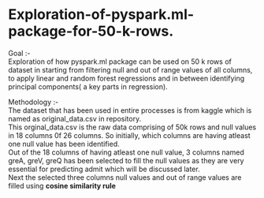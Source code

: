 # Exploration-of-pyspark.ml-package-for-50-k-rows.

Goal :- <br />
Exploration of how pyspark.ml package can be used on 50 k rows of dataset in starting from filtering null and out of range values of all columns, to apply linear and random forest regressions and in between identifying principal components( a key parts in regression). <br />

Methodology :-<br />
The dataset that has been used in entire processes is from kaggle which is named as original_data.csv in repository.<br />
This orginal_data.csv is the raw data comprising of 50k rows and null values in 18 columns 0f 26 columns. So initially, which columns are having atleast one null value has been identified.<br />
Out of the 18 columns of having atleast one null value, 3 columns named greA, greV, greQ has been selected to fill the null values as they are very essential for predicting admit which will be discussed later.<br />
Next the selected three columns null values and out of range values are filled using **cosine similarity rule**


